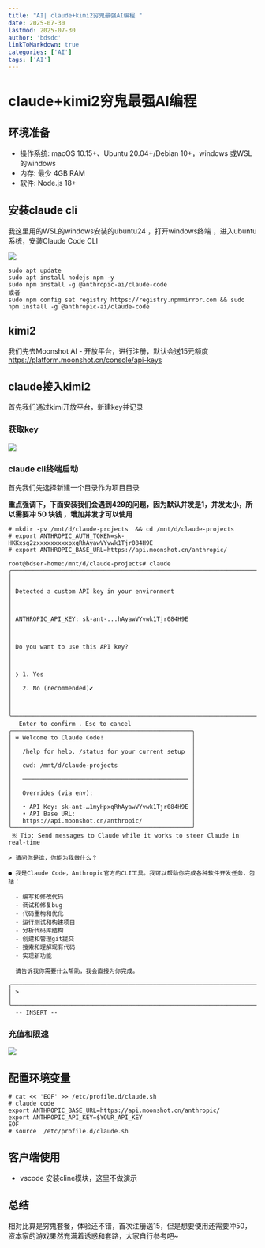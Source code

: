 ```yaml
---
title: "AI| claude+kimi2穷鬼最强AI编程 "
date: 2025-07-30
lastmod: 2025-07-30
author: 'bdsdc'
linkToMarkdown: true
categories: ['AI']
tags: ['AI']
---
```

# claude+kimi2穷鬼最强AI编程

## 环境准备
- 操作系统: macOS 10.15+、Ubuntu 20.04+/Debian 10+，windows 或WSL的windows
- 内存:  最少 4GB RAM
- 软件: Node.js 18+

## 安装claude cli 
我这里用的WSL的windows安装的ubuntu24 ，打开windows终端 ，进入ubuntu系统，安装Claude Code CLI

![](https://bdsblog.oss-cn-shanghai.aliyuncs.com/blog/20250730224500.png)

```
sudo apt update
sudo apt install nodejs npm -y
sudo npm install -g @anthropic-ai/claude-code
或者
sudo npm config set registry https://registry.npmmirror.com && sudo npm install -g @anthropic-ai/claude-code 
```
##  kimi2
我们先去Moonshot AI - 开放平台，进行注册，默认会送15元额度
https://platform.moonshot.cn/console/api-keys

## claude接入kimi2
首先我们通过kimi开放平台，新建key并记录

### 获取key
![](https://bdsblog.oss-cn-shanghai.aliyuncs.com/blog/20250730225402.png)

### claude cli终端启动
首先我们先选择新建一个目录作为项目目录 

**重点强调下，下面安装我们会遇到429的问题，因为默认并发是1，并发太小，所以需要冲 50 块钱 ，增加并发才可以使用**

```shell 
# mkdir -pv /mnt/d/claude-projects  && cd /mnt/d/claude-projects 
# export ANTHROPIC_AUTH_TOKEN=sk-HKKxsg2zxxxxxxxxxpxqRhAyawVYvwk1Tjr084H9E
# export ANTHROPIC_BASE_URL=https://api.moonshot.cn/anthropic/

root@bdser-home:/mnt/d/claude-projects# claude
╭──────────────────────────────────────────────────────────────────────────────────────╮
│                                                                                      │
│ Detected a custom API key in your environment                                        │
│                                                                                      │
│ ANTHROPIC_API_KEY: sk-ant-...hAyawVYvwk1Tjr084H9E                                    │
│                                                                                      │
│ Do you want to use this API key?                                                     │
│                                                                                      │
│ ❯ 1. Yes                                                                             │
│   2. No (recommended)✔                                                               │
│                                                                                      │
╰──────────────────────────────────────────────────────────────────────────────────────╯
   Enter to confirm ․ Esc to cancel
╭───────────────────────────────────────────────────╮
│ ✻ Welcome to Claude Code!                         │
│                                                   │
│   /help for help, /status for your current setup  │
│                                                   │
│   cwd: /mnt/d/claude-projects                     │
│                                                   │
│   ─────────────────────────────────────────────── │
│                                                   │
│   Overrides (via env):                            │
│                                                   │
│   • API Key: sk-ant-…1myHpxqRhAyawVYvwk1Tjr084H9E │
│   • API Base URL:                                 │
│   https://api.moonshot.cn/anthropic/              │
╰───────────────────────────────────────────────────╯
 ※ Tip: Send messages to Claude while it works to steer Claude in real-time

> 请问你是谁，你能为我做什么？

● 我是Claude Code，Anthropic官方的CLI工具。我可以帮助你完成各种软件开发任务，包括：

  - 编写和修改代码
  - 调试和修复bug
  - 代码重构和优化
  - 运行测试和构建项目
  - 分析代码库结构
  - 创建和管理git提交
  - 搜索和理解现有代码
  - 实现新功能

  请告诉我你需要什么帮助，我会直接为你完成。

╭──────────────────────────────────────────────────────────────────────────────────────╮
│ >                                                                                    │
╰──────────────────────────────────────────────────────────────────────────────────────╯
  -- INSERT --

```

### 充值和限速 
![](https://bdsblog.oss-cn-shanghai.aliyuncs.com/blog/20250730225459.png)

## 配置环境变量
```shell
# cat << 'EOF' >> /etc/profile.d/claude.sh 
# claude code
export ANTHROPIC_BASE_URL=https://api.moonshot.cn/anthropic/
export ANTHROPIC_API_KEY=$YOUR_API_KEY
EOF
# source  /etc/profile.d/claude.sh 
```
## 客户端使用
- vscode 安装cline模块，这里不做演示
## 总结
相对比算是穷鬼套餐，体验还不错，首次注册送15，但是想要使用还需要冲50，资本家的游戏果然充满着诱惑和套路，大家自行参考吧~ 
